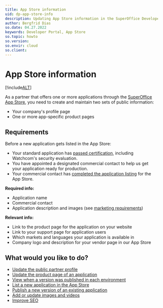```yaml
---
title: App Store information
uid: dp-app-store-info
description: Updating App Store information in the SuperOffice Developer Portal.
author: Bergfrid Dias
so.date: 04.27.2022
keywords: Developer Portal, App Store
so.topic: howto
so.version:
so.envir: cloud
so.client:
---
```


# App Store information

[!include[ALT](../../includes/def-app-store.md)]

As a partner that offers one or more applications through the [SuperOffice App Store][1], you need to create and maintain two sets of public information:

* Your company's profile page
* One or more app-specific product pages

## Requirements

Before a new application gets listed in the App Store:

* Your standard application has [passed certification][5], including Watchcom's security evaluation.
* You have appointed a designated commercial contact to help us get your application ready for production.
* Your commercial contact has [completed the application listing][3] for the App Store.

**Required info:**

* Application name
* Commercial contact
* Application description and images (see [marketing requirements][2])

**Relevant info:**

* Link to the product page for the application on your website
* Link to your support page for application users
* Which markets and languages your application is available in
* Company logo and description for your vendor page in our App Store

## What would you like to do?

* [Update the public partner profile][2]
* [Update the product page of an application][3]
* [View when a version was published in each environment][10]
* [List a new application in the App Store][7]
* [Publish a new version of an existing application][8]
* [Add or update images and videos][9]
* [Improve SEO][4]

<!-- Referenced links -->
[1]: ../../apps/app-store.md
[5]: ../../apps/certification/certify-app.md
[7]: ../../apps/publish/index.md
[8]: ../howto/update-app.md
[9]: images-and-videos.md
[2]: update-company-profile.md
[3]: update-app-page.md
[4]: seo.md
[10]: ../versioning.md

<!-- Referenced images -->
